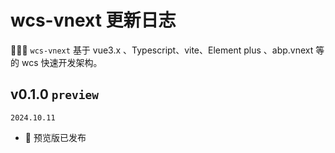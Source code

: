 # wcs-vnext 更新日志

🎉🎉🔥 `wcs-vnext` 基于  vue3.x 、Typescript、vite、Element plus 、abp.vnext 等的 wcs 快速开发架构。

## v0.1.0 `preview`

`2024.10.11`

- 🎉 预览版已发布
